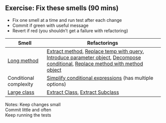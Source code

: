 ## Exercise: Fix these smells (90 mins)

* Fix one smell at a time and run test after each change
* Commit if green with useful message
* Revert if red (you shouldn’t get a failure with refactoring)

| Smell | Refactorings |
| ----- | ------------ |
| [Long method](https://refactoring.guru/smells/long-method) | [Extract method](https://refactoring.guru/extract-method), [Replace temp with query](https://refactoring.guru/replace-temp-with-query), [Introduce parameter object](https://refactoring.guru/introduce-parameter-object), [Decompose conditional](https://refactoring.guru/decompose-conditional), [Replace method with method object](https://refactoring.guru/replace-method-with-method-object) |
| Conditional complexity | [Simplify conditional expressions](https://refactoring.guru/refactoring/techniques/simplifying-conditional-expressions) (has multiple options) |
| [Large class](https://refactoring.guru/smells/large-class) | [Extract Class](https://refactoring.guru/extract-class), [Extract Subclass](https://refactoring.guru/extract-subclass) |
<!-- .element: style="font-size: 80%" -->

Notes:
    Keep changes small  
    Commit little and often  
    Keep running the tests  